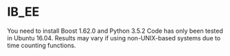 # IB_EE
You need to install Boost 1.62.0 and Python 3.5.2
Code has only been tested in Ubuntu 16.04. Results may vary if using non-UNIX-based systems due to time counting functions.